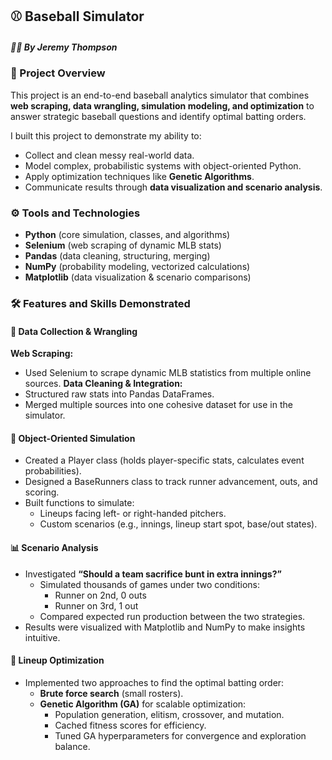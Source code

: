 ## ⚾ Baseball Simulator
##### 🧑‍💻 By Jeremy Thompson

### 📖 Project Overview
This project is an end-to-end baseball analytics simulator that combines **web scraping, data wrangling, simulation modeling, and optimization** to answer strategic baseball questions and identify optimal batting orders.

I built this project to demonstrate my ability to:
- Collect and clean messy real-world data.
- Model complex, probabilistic systems with object-oriented Python.
- Apply optimization techniques like **Genetic Algorithms**.
- Communicate results through **data visualization and scenario analysis**.

### ⚙️ Tools and Technologies
- **Python** (core simulation, classes, and algorithms)
- **Selenium** (web scraping of dynamic MLB stats)
- **Pandas** (data cleaning, structuring, merging)
- **NumPy** (probability modeling, vectorized calculations)
- **Matplotlib** (data visualization & scenario comparisons)

### 🛠️ Features and Skills Demonstrated
#### 🔎 Data Collection & Wrangling
**Web Scraping:**
- Used Selenium to scrape dynamic MLB statistics from multiple online sources.
**Data Cleaning & Integration:**
- Structured raw stats into Pandas DataFrames.
- Merged multiple sources into one cohesive dataset for use in the simulator.

#### 🧩 Object-Oriented Simulation
- Created a Player class (holds player-specific stats, calculates event probabilities).
- Designed a BaseRunners class to track runner advancement, outs, and scoring.
- Built functions to simulate:
  - Lineups facing left- or right-handed pitchers.
  - Custom scenarios (e.g., innings, lineup start spot, base/out states).

#### 📊 Scenario Analysis
- Investigated **“Should a team sacrifice bunt in extra innings?”**
  - Simulated thousands of games under two conditions:
    - Runner on 2nd, 0 outs
    - Runner on 3rd, 1 out
  - Compared expected run production between the two strategies.
- Results were visualized with Matplotlib and NumPy to make insights intuitive.

#### 🤖 Lineup Optimization
- Implemented two approaches to find the optimal batting order:
  - **Brute force search** (small rosters).
  - **Genetic Algorithm (GA)** for scalable optimization:
    - Population generation, elitism, crossover, and mutation.
    - Cached fitness scores for efficiency.
    - Tuned GA hyperparameters for convergence and exploration balance.
